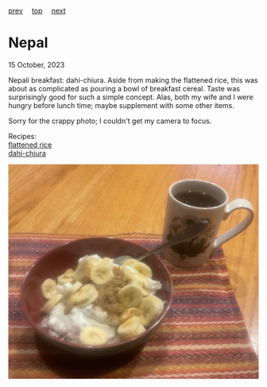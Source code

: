 [prev](nauru.md)&emsp;
[top](../index.md)&emsp;
[next](netherlands.md)
# Nepal
<meta property="og:image" content="images/nepal.png"/>
15 October, 2023

Nepali breakfast: dahi-chiura. Aside from making the flattened rice,
this was about as complicated as pouring a bowl of breakfast
cereal. Taste was surprisingly good for such a simple concept. Alas,
both my wife and I were hungry before lunch time; maybe supplement
with some other items.

Sorry for the crappy photo; I couldn't get my camera to focus.

Recipes:<br>
[flattened rice](https://www.healthshots.com/how-to/want-to-make-poha-from-scratch-heres-how-to-make-it-using-rice/)<br>
[dahi-chiura](https://virtualnepali.com/dahi-chiura-recipe-delicious-mix-of-yogurt-beaten-rice/)<br>

![breakfast](images/nepal.jpeg)
